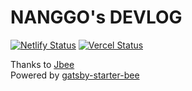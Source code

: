 # NANGGO's DEVLOG

[![Netlify Status](https://api.netlify.com/api/v1/badges/1f313611-7793-4b18-ba44-40a92bf88443/deploy-status)](https://app.netlify.com/sites/nanggo/deploys) [![Vercel Status](https://img.shields.io/github/deployments/nanggo/devlog/production?label=vercel&logo=vercel&logoColor=white)](https://vercel.com/nanggo/devlog/deployments)

Thanks to [Jbee](https://github.com/JaeYeopHan)  
Powered by [gatsby-starter-bee](https://github.com/JaeYeopHan/gatsby-starter-bee)
